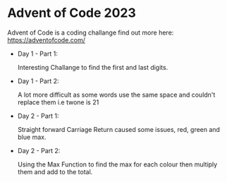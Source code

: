 # Advent of Code 2023
Advent of Code is a coding challange find out more here: https://adventofcode.com/

- Day 1 - Part 1:

  Interesting Challange to find the first and last digits.
- Day 1 - Part 2:
  
  A lot more difficult as some words use the same space and couldn't replace them i.e twone is 21 

- Day 2 - Part 1:

  Straight forward Carriage Return caused some issues, red, green and blue max.
- Day 2 - Part 2:

  Using the Max Function to find the max for each colour then multiply them and add to the total.

